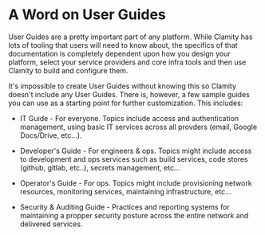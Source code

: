# A Word on User Guides

User Guides are a pretty important part of any platform. While Clamity has lots
of tooling that users will need to know about, the specifics of that
documentation is completely dependent upon how you design your platform, select
your service providers and core infra tools and then use Clamity to build and
configure them.

It's impossible to create User Guides without knowing this so Clamity doesn't
include any User Guides. There is, however, a few sample guides you can use as a
starting point for further customization. This includes:

- IT Guide - For everyone. Topics include access and authentication management,
  using basic IT services across all provders (email, Google Docs/Drive,
  etc...).

- Developer's Guide - For engineers & ops. Topics might include access to
  development and ops services such as build services, code stores (github,
  gitlab, etc..), secrets management, etc...

- Operator's Guide - For ops. Topics might include provisioning network
  resources, monitoring services, maintaining infrastructure, etc...

- Security & Auditing Guide - Practices and reporting systems for maintaining a
  propper security posture across the entire network and delivered services.
